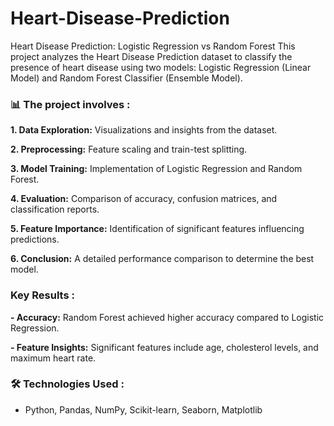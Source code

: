 # Heart-Disease-Prediction
Heart Disease Prediction: Logistic Regression vs Random Forest This project analyzes the Heart Disease Prediction dataset to classify the presence of heart disease using two models: Logistic Regression (Linear Model) and Random Forest Classifier (Ensemble Model).

### 📊 The project involves :

**1. Data Exploration:**  Visualizations and insights from the dataset.

**2. Preprocessing:** Feature scaling and train-test splitting.

**3. Model Training:** Implementation of Logistic Regression and Random Forest.

**4. Evaluation:** Comparison of accuracy, confusion matrices, and classification reports.

**5. Feature Importance:** Identification of significant features influencing predictions.

**6. Conclusion:** A detailed performance comparison to determine the best model.

### Key Results :
**- Accuracy:** Random Forest achieved higher accuracy compared to Logistic Regression.

**- Feature Insights:** Significant features include age, cholesterol levels, and maximum heart rate.

### 🛠 Technologies Used :
- Python, Pandas, NumPy, Scikit-learn, Seaborn, Matplotlib
